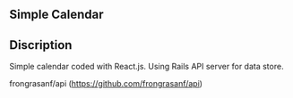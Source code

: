 ## Simple Calendar

## Discription

Simple calendar coded with React.js.
Using Rails API server for data store.

frongrasanf/api (https://github.com/frongrasanf/api)
